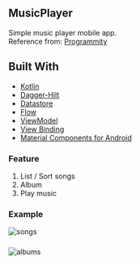 ## MusicPlayer
Simple music player mobile app.  
Reference from: [Programmity](https://www.youtube.com/c/Programmity/videos)

## Built With
- [Kotlin](https://kotlinlang.org/)
- [Dagger-Hilt](https://developer.android.com/training/dependency-injection/hilt-android)
- [Datastore](https://developer.android.com/topic/libraries/architecture/datastore)
- [Flow](https://kotlinlang.org/docs/reference/coroutines/flow.html)
- [ViewModel](https://developer.android.com/topic/libraries/architecture/viewmodel)
- [View Binding](https://developer.android.com/topic/libraries/view-binding)
- [Material Components for Android](https://github.com/material-components/material-components-android)

### Feature
1. List / Sort songs
2. Album
3. Play music

### Example
![songs](https://user-images.githubusercontent.com/25784574/87036114-e5e3b600-c21c-11ea-9606-73d6ee4f3672.gif)
###
![albums](https://user-images.githubusercontent.com/25784574/87036125-e9773d00-c21c-11ea-9df0-2713c35f4ec6.gif)
